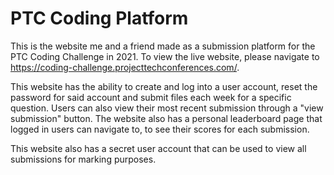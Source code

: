 # PTC Coding Platform

This is the website me and a friend made as a submission platform for the PTC Coding Challenge in 2021. To view the live website, please navigate to https://coding-challenge.projecttechconferences.com/.

This website has the ability to create and log into a user account, reset the password for said account and submit files each week for a specific question. Users can also view their most recent submission through a "view submission" button. The website also has a personal leaderboard page that logged in users can navigate to, to see their scores for each submission. 

This website also has a secret user account that can be used to view all submissions for marking purposes. 
